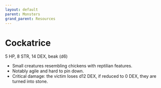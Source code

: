 ```yaml
---
layout: default
parent: Monsters
grand_parent: Resources
---
```


# Cockatrice

5 HP, 8 STR, 14 DEX, beak (d6)

- Small creatures resembling chickens with reptilian features.
- Notably agile and hard to pin down.
- Critical damage: the victim loses d12 DEX, if reduced to 0 DEX, they are turned into stone.
